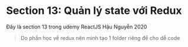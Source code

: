 # Section 13: Quản lý state với Redux

Đây là section 13 trong udemy ReactJS Hậu Nguyễn 2020

> Do phần học về redux nên mình tạo 1 folder riêng để cho dễ code
